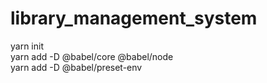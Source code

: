 ﻿# library_management_system

yarn init <br>
yarn add -D  @babel/core @babel/node  <br>
yarn add -D   @babel/preset-env  <br>
